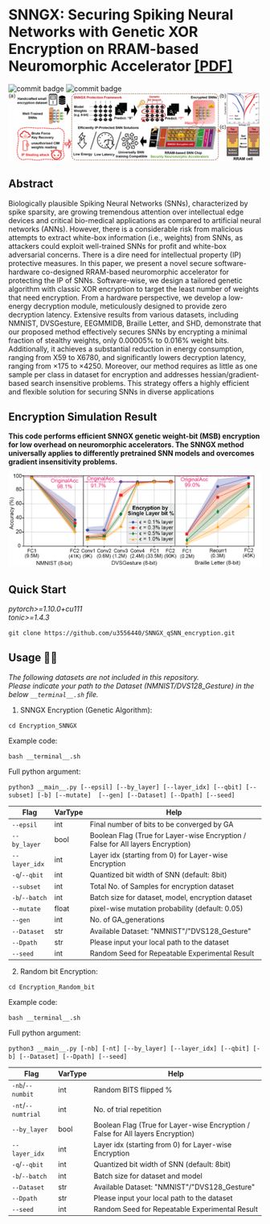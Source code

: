 # SNNGX: Securing Spiking Neural Networks with Genetic XOR Encryption on RRAM-based Neuromorphic Accelerator [[PDF]](https://arxiv.org/abs/2407.15152)

![commit badge](https://img.shields.io/badge/public-orange)
![commit badge](https://img.shields.io/badge/Spiking-Neural%20Network-red)
![SNNGX_illustration](./_img_src/SNNGX_cover.png)


## Abstract
Biologically plausible Spiking Neural Networks (SNNs), characterized by spike sparsity, are growing tremendous attention over intellectual edge devices and critical bio-medical applications as compared to artificial neural networks (ANNs). However, there is a considerable risk from malicious attempts to extract white-box information (i.e., weights) from SNNs, as attackers could exploit well-trained SNNs for profit and white-box adversarial concerns. There is a dire need for intellectual property (IP) protective measures. In this paper, we present a novel secure software-hardware co-designed RRAM-based neuromorphic accelerator for protecting the IP of SNNs. Software-wise, we design a tailored genetic algorithm with classic XOR encryption to target the least number of weights that need encryption. From a hardware perspective, we develop a low-energy decryption module, meticulously designed to provide zero decryption latency. Extensive results from various datasets, including NMNIST, DVSGesture, EEGMMIDB, Braille Letter, and SHD, demonstrate that our proposed method effectively secures SNNs by encrypting a minimal fraction of stealthy weights, only 0.00005% to 0.016% weight bits. Additionally, it achieves a substantial reduction in energy consumption, ranging from X59 to X6780, and significantly lowers decryption latency, ranging from $\times175$ to $\times4250$. Moreover, our method requires as little as one sample per class in dataset for encryption and addresses hessian/gradient-based search insensitive problems. This strategy offers a highly efficient and flexible solution for securing SNNs in diverse applications


## Encryption Simulation Result
**This code performs efficient SNNGX genetic weight-bit (MSB) encryption for low overhead on neuromorphic accelerators. The SNNGX method universally applies to differently pretrained SNN models and overcomes gradient insensitivity problems.** 


![Protection_Performance](./_img_src/SNNGX_result.png)



## Quick Start

*pytorch>=1.10.0+cu111*    
*tonic>=1.4.3*

```
git clone https://github.com/u3556440/SNNGX_qSNN_encryption.git
```


## Usage :rocket::rocket:

*The following datasets are not included in this repository. \
Please indicate your path to the Dataset (NMNIST/DVS128_Gesture) in the below `__terminal__.sh` file.*


1. SNNGX Encryption (Genetic Algorithm):

```
cd Encryption_SNNGX
```
Example code: 
```
bash __terminal__.sh
```
Full python argument: 
```
python3 __main__.py [--epsil] [--by_layer] [--layer_idx] [--qbit] [--subset] [-b] [--mutate]  [--gen] [--Dataset] [--Dpath] [--seed]
```
Flag | VarType | Help
--- | --- | --- 
`--epsil` | int | Final number of bits to be converged by GA
`--by_layer` | bool | Boolean Flag (True for Layer-wise Encryption / False for All layers Encryption)
`--layer_idx` | int | Layer idx (starting from 0) for Layer-wise Encryption 
`-q`/`--qbit` | int | Quantized bit width of SNN (default: 8bit)
`--subset` | int | Total No. of Samples for encryption dataset
`-b`/`--batch` | int | Batch size for dataset, model, encryption dataset
`--mutate` | float | pixel-wise mutation probability (default: 0.05) 
`--gen` | int | No. of GA_generations
`--Dataset` | str | Available Dataset: "NMNIST"/"DVS128_Gesture"
`--Dpath` | str | Please input your local path to the dataset
`--seed` | int | Random Seed for Repeatable Experimental Result


2. Random bit Encryption:

```
cd Encryption_Random_bit
```
Example code: 
```
bash __terminal__.sh
```
Full python argument: 
```
python3 __main__.py [-nb] [-nt] [--by_layer] [--layer_idx] [--qbit] [-b] [--Dataset] [--Dpath] [--seed]
```

Flag | VarType | Help
--- | --- | --- 
`-nb`/`--numbit` | int | Random BITS flipped %
`-nt`/`--numtrial` | int | No. of trial repetition 
`--by_layer` | bool | Boolean Flag (True for Layer-wise Encryption / False for All layers Encryption)
`--layer_idx` | int | Layer idx (starting from 0) for Layer-wise Encryption 
`-q`/`--qbit` | int | Quantized bit width of SNN (default: 8bit)
`-b`/`--batch` | int | Batch size for dataset and model
`--Dataset` | str | Available Dataset: "NMNIST"/"DVS128_Gesture"
`--Dpath` | str | Please input your local path to the dataset
`--seed` | int | Random Seed for Repeatable Experimental Result


